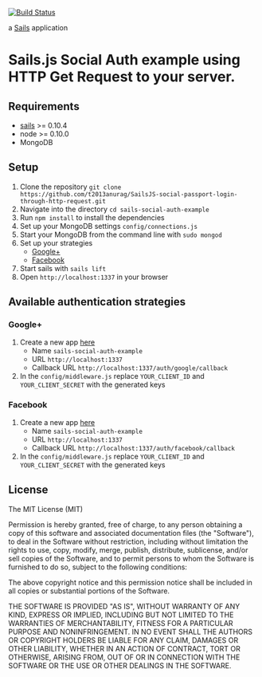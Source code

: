 [![Build Status](https://travis-ci.org/t2013anurag/SailsJS-social-passport-login-through-http-request.svg?branch=master)](https://travis-ci.org/t2013anurag/SailsJS-social-passport-login-through-http-request)



a [Sails](http://sailsjs.org) application

# Sails.js Social Auth example using HTTP Get Request to your server.

## Requirements

- [sails](http://sailsjs.org/) >= 0.10.4
- node >= 0.10.0
- MongoDB

## Setup

1. Clone the repository `git clone https://github.com/t2013anurag/SailsJS-social-passport-login-through-http-request.git`
1. Navigate into the directory `cd sails-social-auth-example`
1. Run `npm install`  to install the dependencies
1. Set up your MongoDB settings `config/connections.js`
1. Start your MongoDB from the command line with `sudo mongod`
1. Set up your strategies
   - [Google+](#google)
   - [Facebook](#facebook)   
1. Start sails with `sails lift`
1. Open `http://localhost:1337` in your browser

## Available authentication strategies

### Google+
1. Create a new app [here](https://cloud.google.com/console#/project)
   - Name ```sails-social-auth-example```
   - URL ```http://localhost:1337```
   - Callback URL ```http://localhost:1337/auth/google/callback```
1. In the `config/middleware.js` replace `YOUR_CLIENT_ID` and `YOUR_CLIENT_SECRET` with the generated keys


### Facebook

1. Create a new app [here](https://developers.facebook.com/apps)
   - Name ```sails-social-auth-example```
   - URL ```http://localhost:1337```
   - Callback URL ```http://localhost:1337/auth/facebook/callback```
1. In the `config/middleware.js` replace `YOUR_CLIENT_ID` and `YOUR_CLIENT_SECRET` with the generated keys




## License

The MIT License (MIT)



Permission is hereby granted, free of charge, to any person obtaining a copy of
this software and associated documentation files (the "Software"), to deal in
the Software without restriction, including without limitation the rights to
use, copy, modify, merge, publish, distribute, sublicense, and/or sell copies of
the Software, and to permit persons to whom the Software is furnished to do so,
subject to the following conditions:

The above copyright notice and this permission notice shall be included in all
copies or substantial portions of the Software.

THE SOFTWARE IS PROVIDED "AS IS", WITHOUT WARRANTY OF ANY KIND, EXPRESS OR
IMPLIED, INCLUDING BUT NOT LIMITED TO THE WARRANTIES OF MERCHANTABILITY, FITNESS
FOR A PARTICULAR PURPOSE AND NONINFRINGEMENT. IN NO EVENT SHALL THE AUTHORS OR
COPYRIGHT HOLDERS BE LIABLE FOR ANY CLAIM, DAMAGES OR OTHER LIABILITY, WHETHER
IN AN ACTION OF CONTRACT, TORT OR OTHERWISE, ARISING FROM, OUT OF OR IN
CONNECTION WITH THE SOFTWARE OR THE USE OR OTHER DEALINGS IN THE SOFTWARE.

